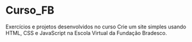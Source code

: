 # Curso_FB
Exercícios e projetos desenvolvidos no curso Crie um site simples usando HTML, CSS e JavaScript na Escola Virtual da Fundação Bradesco.
